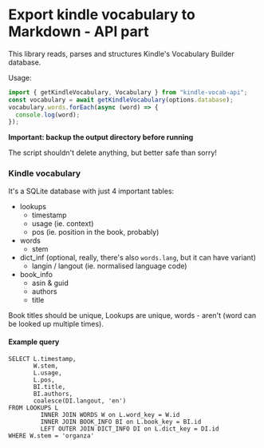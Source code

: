 # Export kindle vocabulary to Markdown - API part

This library reads, parses and structures Kindle's Vocabulary Builder database.

Usage:

```typescript
import { getKindleVocabulary, Vocabulary } from "kindle-vocab-api";
const vocabulary = await getKindleVocabulary(options.database);
vocabulary.words.forEach(async (word) => {
  console.log(word);
});
```

**Important: backup the output directory before running**

The script shouldn't delete anything, but better safe than sorry!

### Kindle vocabulary

It's a SQLite database with just 4 important tables:

- lookups
  - timestamp
  - usage (ie. context)
  - pos (ie. position in the book, probably)
- words
  - stem
- dict_inf (optional, really, there's also `words.lang`, but it can have variant)
  - langin / langout (ie. normalised language code)
- book_info
  - asin & guid
  - authors
  - title

Book titles should be unique, Lookups are unique, words - aren't (word can be looked up multiple times).

#### Example query

```sqlite
SELECT L.timestamp,
       W.stem,
       L.usage,
       L.pos,
       BI.title,
       BI.authors,
       coalesce(DI.langout, 'en')
FROM LOOKUPS L
         INNER JOIN WORDS W on L.word_key = W.id
         INNER JOIN BOOK_INFO BI on L.book_key = BI.id
         LEFT OUTER JOIN DICT_INFO DI on L.dict_key = DI.id
WHERE W.stem = 'organza'
```

